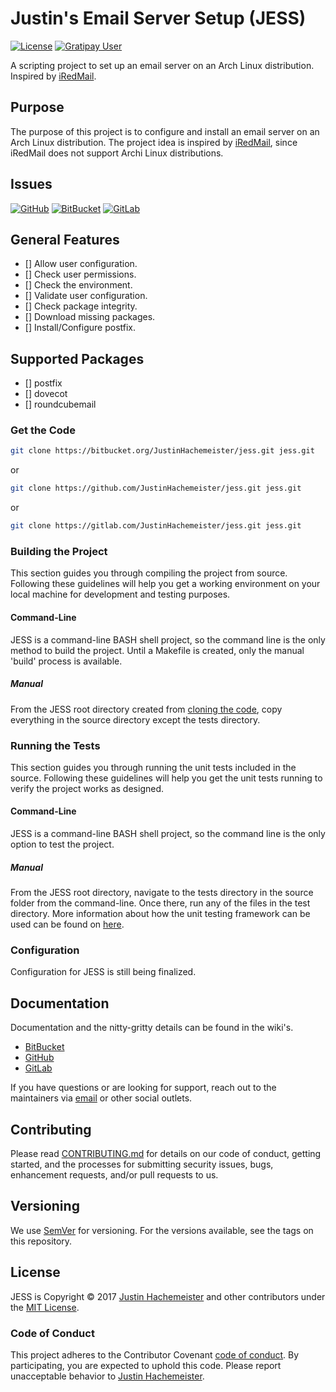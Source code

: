 # Justin's Email Server Setup (JESS)
[![License](https://img.shields.io/badge/License-MIT%20License-blue.svg)](LICENSE)
[![Gratipay User](https://img.shields.io/gratipay/user/JustinHachemeister.svg?label=Gratipay)](https://gratipay.com/~Justinhachemeister/)

A scripting project to set up an email server on an Arch Linux distribution. Inspired by [iRedMail](https://bitbucket.org/zhb/iredmail).

## Purpose

The purpose of this project is to configure and install an email server on an Arch Linux distribution. The project idea is inspired by [iRedMail](https://bitbucket.org/zhb/iredmail), since iRedMail does not support Archi Linux distributions.

## Issues

[![GitHub](https://img.shields.io/github/issues-raw/JustinHachemeister/JESS/website.svg?label=GitHub)](https://github.com/JustinHachemeister/JESS/issues)
[![BitBucket](https://img.shields.io/bitbucket/issues-raw/JustinHachemeister/JESS.svg?label=BitBucket)](https://bitbucket.org/JustinHachemeister/JESS/issues)
[![GitLab](https://img.shields.io/badge/GitLab-%3f-yellow.svg?style=plastic)](https://gitlab.com/JustinHachemeister/JESS/issues)

## General Features

- [] Allow user configuration.
- [] Check user permissions.
- [] Check the environment.
- [] Validate user configuration.
- [] Check package integrity.
- [] Download missing packages.
- [] Install/Configure postfix.

## Supported Packages

- [] postfix
- [] dovecot
- [] roundcubemail

### Get the Code

```sh
git clone https://bitbucket.org/JustinHachemeister/jess.git jess.git
```

or

```sh
git clone https://github.com/JustinHachemeister/jess.git jess.git
```

or

```sh
git clone https://gitlab.com/JustinHachemeister/jess.git jess.git
```

### Building the Project

This section guides you through compiling the project from source. Following these guidelines will help you get a working environment on your local machine for development and testing purposes.

#### Command-Line

JESS is a command-line BASH shell project, so the command line is the only method to build the project. Until a Makefile is created, only the manual 'build' process is available.

##### Manual

From the JESS root directory created from [cloning the code](#get-the-code), copy everything in the source directory except the tests directory.

### Running the Tests

This section guides you through running the unit tests included in the source. Following these guidelines will help you get the unit tests running to verify the project works as designed. 

#### Command-Line

JESS is a command-line BASH shell project, so the command line is the only option to test the project.

##### Manual

From the JESS root directory, navigate to the tests directory in the source folder from the command-line. Once there, run any of the files in the test directory. More information about how the unit testing framework can be used can be found on [here](https://github.com/kward/shunit2).

### Configuration

Configuration for JESS is still being finalized.

## Documentation

Documentation and the nitty-gritty details can be found in the wiki's.

* [BitBucket](https://bitbucket.org/justinhachemeister/jess/wiki/)
* [GitHub](https://github.com/justinhachemeister/jess/wiki)
* [GitLab](https://gitlab.com/justinhachemeister/jess/wikis/)

If you have questions or are looking for support, reach out to the maintainers via [email](mailto:f204631e@opayq.com) or other social outlets.

## Contributing

Please read [CONTRIBUTING.md](CONTRIBUTING.md) for details on our code of conduct, getting started, and the processes for submitting security issues, bugs, enhancement requests, and/or pull requests to us.

## Versioning

We use [SemVer](http://semver.org/) for versioning. For the versions available, see the tags on this repository.

## License

JESS is Copyright &copy; 2017 [Justin Hachemeister](https://jhache.me) and other contributors under the [MIT License](LICENSE).

### Code of Conduct

This project adheres to the Contributor Covenant [code of conduct](CODE_OF_CONDUCT.md). By participating, you are expected to uphold this code. Please report unacceptable behavior to [Justin Hachemeister](mailto:f204631e@opayq.com).
